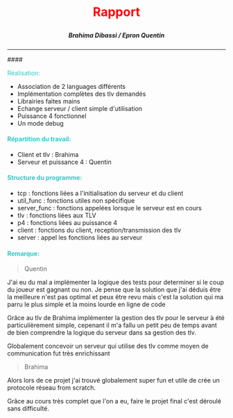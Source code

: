 # <p style="text-align:center; color: Red">Rapport</p>
##### <p style="text-align:center;">Brahima Dibassi / Epron Quentin</p>
<hr>
#### <p style="color: #31c7c7;">Réalisation:</p>

 - Association de 2 languages différents
 - Implémentation complètes des tlv demandés
 - Librairies faites mains
 - Echange serveur / client simple d'utilisation
 - Puissance 4 fonctionnel
 - Un mode debug

#### <p style="color: #31c7c7;">Répartition du travail:</p>
- Client et tlv : Brahima
- Serveur et puissance 4 : Quentin

#### <p style="color: #31c7c7;">Structure du programme:</p>
- tcp : fonctions liées a l'initialisation du serveur et du client
- util_func : fonctions utiles non spécifique 
- server_func : fonctions appelées lorsque le serveur est en cours
- tlv : fonctions liées aux TLV
- p4 : fonctions liées au puissance 4
- client : fonctions du client, reception/transmission des tlv
- server : appel les fonctions liées au serveur

#### <p style="color: #31c7c7;">Remarque:</p>
> Quentin

J'ai eu du mal a implémenter la logique des tests pour determiner si le coup du joueur est gagnant ou non. Je pense que la solution que j'ai déduis être la meilleure n'est pas optimal et peux être revu mais c'est la solution qui ma parru le plus simple et la moins lourde en ligne de code

Grâce au tlv de Brahima implémenter la gestion des tlv pour le serveur à été particulièrement simple, cepenant il m'a fallu un petit peu de temps avant de bien comprendre la logique du serveur dans sa gestion des tlv.

Globalement concevoir un serveur qui utilise des tlv comme moyen de communication fut très enrichissant

> Brahima

Alors lors de ce projet j'ai trouvé globalement super fun et utile de crée un protocole réseau from scratch.

Grâce au cours très complet que l'on a eu, faire le projet final c'est déroulé sans difficulté.
